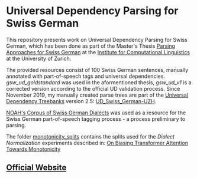 # Universal Dependency Parsing for Swiss German

This repository presents work on Universal Dependency Parsing for Swiss German, which has been done as part of the Master's Thesis [Parsing Approaches for Swiss German](http://www.cl.uzh.ch/dam/jcr:cdad4255-ddd4-4071-a706-491e75085339/aepli_noemi_1990.pdf) at the [Institute for Computational Linguistics](https://www.cl.uzh.ch/en.html) at the University of Zurich. 

The provided resources consist of 100 Swiss German sentences, manually annotated with part-of-speech tags and universal dependencies. _gsw_ud_goldstandard_ was used in the aformentioned thesis, _gsw_ud_v1_ is a corrected version according to the official UD validation process. Since November 2019, my manually created parse trees are part of the [Universal Dependency Treebanks](https://universaldependencies.org/) version 2.5: [UD_Swiss_German-UZH](https://github.com/UniversalDependencies/UD_Swiss_German-UZH).

[NOAH's Corpus of Swiss German Dialects](https://noe-eva.github.io/NOAH-Corpus/) was used as a resource for the Swiss German part-of-speech tagging process - a process preliminary to parsing.

The folder [monotonicity_splits](https://github.com/noe-eva/SwissGermanUD/tree/master/monotonicity_splits) contains the splits used for the _Dialect Normalization_ experiments described in: [On Biasing Transformer Attention Towards Monotonicity](https://github.com/ZurichNLP/monotonicity_loss)

## [Official Website](https://noe-eva.github.io/SwissGermanUD/)
